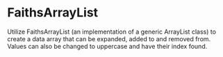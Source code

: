 # FaithsArrayList
Utilize FaithsArrayList (an implementation of a generic ArrayList class) to create a data array that can be expanded, added to and removed from. Values can also be changed to uppercase and have their index found.
